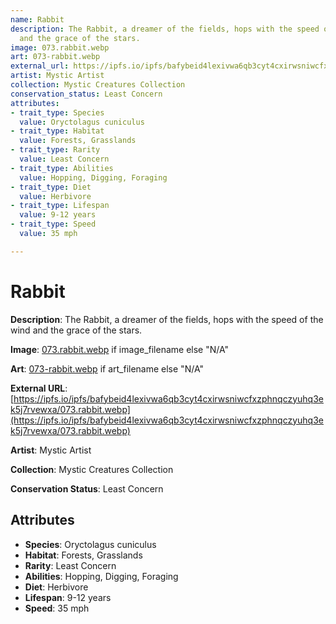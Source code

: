 ```yaml
---
name: Rabbit
description: The Rabbit, a dreamer of the fields, hops with the speed of the wind
  and the grace of the stars.
image: 073.rabbit.webp
art: 073-rabbit.webp
external_url: https://ipfs.io/ipfs/bafybeid4lexivwa6qb3cyt4cxirwsniwcfxzphnqczyuhq3ek5j7rvewxa/073.rabbit.webp
artist: Mystic Artist
collection: Mystic Creatures Collection
conservation_status: Least Concern
attributes:
- trait_type: Species
  value: Oryctolagus cuniculus
- trait_type: Habitat
  value: Forests, Grasslands
- trait_type: Rarity
  value: Least Concern
- trait_type: Abilities
  value: Hopping, Digging, Foraging
- trait_type: Diet
  value: Herbivore
- trait_type: Lifespan
  value: 9-12 years
- trait_type: Speed
  value: 35 mph

---
```


# Rabbit

**Description**: The Rabbit, a dreamer of the fields, hops with the speed of the wind and the grace of the stars.

**Image**: [073.rabbit.webp](./073.rabbit.webp) if image_filename else "N/A"

**Art**: [073-rabbit.webp](./073-rabbit.webp) if art_filename else "N/A"

**External URL**: [https://ipfs.io/ipfs/bafybeid4lexivwa6qb3cyt4cxirwsniwcfxzphnqczyuhq3ek5j7rvewxa/073.rabbit.webp](https://ipfs.io/ipfs/bafybeid4lexivwa6qb3cyt4cxirwsniwcfxzphnqczyuhq3ek5j7rvewxa/073.rabbit.webp)

**Artist**: Mystic Artist

**Collection**: Mystic Creatures Collection

**Conservation Status**: Least Concern

## Attributes
- **Species**: Oryctolagus cuniculus
- **Habitat**: Forests, Grasslands
- **Rarity**: Least Concern
- **Abilities**: Hopping, Digging, Foraging
- **Diet**: Herbivore
- **Lifespan**: 9-12 years
- **Speed**: 35 mph
